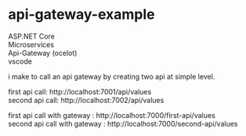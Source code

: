 # api-gateway-example
ASP.NET Core </br>
Microservices </br>
Api-Gateway (ocelot)</br>
vscode</br>

i make to call an api gateway by creating two api at simple level.</br>

first api call:  http://localhost:7001/api/values</br>
second api call: http://localhost:7002/api/values</br>

first api call with gateway  : http://localhost:7000/first-api/values</br>
second api call with gateway : http://localhost:7000/second-api/values</br>
